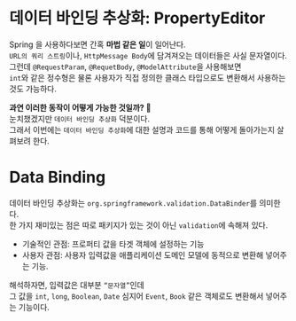 데이터 바인딩 추상화: PropertyEditor  
=====================================   
Spring 을 사용하다보면 간혹 **마법 같은 일**이 일어난다.     
`URL의 쿼리 스트링`이나, `HttpMessage Body`에 담겨져오는 데이터들은 사실 문자열이다.   
그런데 `@RequestParam`, `@RequetBody`, `@ModelAttribute`을 사용해보면    
`int`와 같은 정수형은 물론 사용자가 직접 정의한 클래스 타입으로도 변환해서 사용하는 것도 가능하다.        
                   
**과연 이러한 동작이 어떻게 가능한 것일까? 🤔**                 
눈치챘겠지만 `데이터 바인딩 추상화` 덕분이다.             
그래서 이번에는 `데이터 바인딩 추상화`에 대한 설명과 코드를 통해 어떻게 돌아가는지 살펴보려 한다.     
    
# Data Binding   
데이터 바인딩 추상화는 `org.springframework.validation.DataBinder`를 의미한다.      
한 가지 재미있는 점은 따로 패키지가 있는 것이 아닌 `validation`에 속해져 있다.            
        
* 기술적인 관점: 프로퍼티 값을 타겟 객체에 설정하는 기능    
* 사용자 관점: 사용자 입력값을 애플리케이션 도메인 모델에 동적으로 변환해 넣어주는 기능.           
  
해석하자면,  입력값은 대부분 `“문자열”`인데      
그 값을 `int`, `long`, `Boolean`, `Date` 심지어 `Event`, `Book` 같은 객체로도 변환해서 넣어주는 기능이다.    

